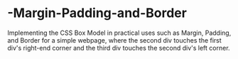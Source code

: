 # -Margin-Padding-and-Border
Implementing the CSS Box Model in practical uses such as Margin, Padding, and Border for a simple webpage, where the second div touches the first div's right-end corner and the third div touches the second div's left corner.
